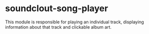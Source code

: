 # soundclout-song-player
This module is responsible for playing an individual track, displaying information about that track and clickable album art.
